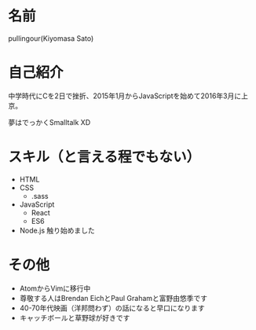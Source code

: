 # 名前

pullingour(Kiyomasa Sato)

# 自己紹介

中学時代にCを2日で挫折、2015年1月からJavaScriptを始めて2016年3月に上京。

夢はでっかくSmalltalk XD

# スキル（と言える程でもない）
* HTML
* CSS
  * .sass
* JavaScript
  * React
  * ES6
* Node.js 触り始めました

# その他
- AtomからVimに移行中
- 尊敬する人はBrendan EichとPaul Grahamと富野由悠季です
- 40-70年代映画（洋邦問わず）の話になると早口になります
- キャッチボールと草野球が好きです

